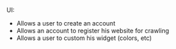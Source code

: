 UI:

- Allows a user to create an account
- Allows an account to register his website for crawling
- Allows a user to custom his widget (colors, etc)
  
